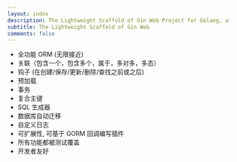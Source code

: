 ```yaml
---
layout: index
description: The Lightweight Scaffold of Gin Web Project for Golang, aims to be developer faster.
subtitle: The Lightweight Scaffold of Gin Web
comments: false
---
```


* <i class="fa fa-arrow-circle-right" aria-hidden="true"></i> 全功能 ORM (无限接近)
* <i class="fa fa-arrow-circle-right" aria-hidden="true"></i> 关联（包含一个，包含多个，属于，多对多，多态）
* <i class="fa fa-arrow-circle-right" aria-hidden="true"></i> 钩子 (在创建/保存/更新/删除/查找之前或之后)
* <i class="fa fa-arrow-circle-right" aria-hidden="true"></i> 预加载
* <i class="fa fa-arrow-circle-right" aria-hidden="true"></i> 事务
* <i class="fa fa-arrow-circle-right" aria-hidden="true"></i> 复合主键
* <i class="fa fa-arrow-circle-right" aria-hidden="true"></i> SQL 生成器
* <i class="fa fa-arrow-circle-right" aria-hidden="true"></i> 数据库自动迁移
* <i class="fa fa-arrow-circle-right" aria-hidden="true"></i> 自定义日志
* <i class="fa fa-arrow-circle-right" aria-hidden="true"></i> 可扩展性, 可基于 GORM 回调编写插件
* <i class="fa fa-arrow-circle-right" aria-hidden="true"></i> 所有功能都被测试覆盖
* <i class="fa fa-arrow-circle-right" aria-hidden="true"></i> 开发者友好